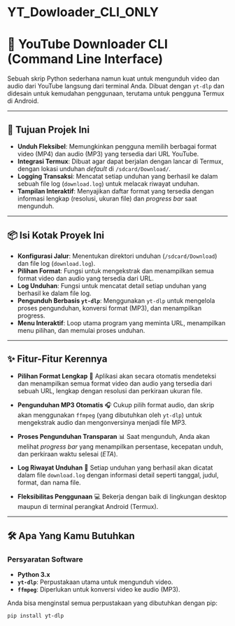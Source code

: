 # YT_Dowloader_CLI_ONLY

# 🚀 YouTube Downloader CLI (Command Line Interface)

Sebuah skrip Python sederhana namun kuat untuk mengunduh video dan audio dari YouTube langsung dari terminal Anda. Dibuat dengan `yt-dlp` dan didesain untuk kemudahan penggunaan, terutama untuk pengguna Termux di Android.

---

## 🔗 Tujuan Projek Ini

* **Unduh Fleksibel**: Memungkinkan pengguna memilih berbagai format video (MP4) dan audio (MP3) yang tersedia dari URL YouTube.
* **Integrasi Termux**: Dibuat agar dapat berjalan dengan lancar di Termux, dengan lokasi unduhan *default* di `/sdcard/Download/`.
* **Logging Transaksi**: Mencatat setiap unduhan yang berhasil ke dalam sebuah file log (`download.log`) untuk melacak riwayat unduhan.
* **Tampilan Interaktif**: Menyajikan daftar format yang tersedia dengan informasi lengkap (resolusi, ukuran file) dan *progress bar* saat mengunduh.

---

## 📦 Isi Kotak Proyek Ini

* **Konfigurasi Jalur**: Menentukan direktori unduhan (`/sdcard/Download`) dan file log (`download.log`).
* **Pilihan Format**: Fungsi untuk mengekstrak dan menampilkan semua format video dan audio yang tersedia dari URL.
* **Log Unduhan**: Fungsi untuk mencatat detail setiap unduhan yang berhasil ke dalam file log.
* **Pengunduh Berbasis `yt-dlp`**: Menggunakan `yt-dlp` untuk mengelola proses pengunduhan, konversi format (MP3), dan menampilkan progress.
* **Menu Interaktif**: Loop utama program yang meminta URL, menampilkan menu pilihan, dan memulai proses unduhan.

---

## ✨ Fitur-Fitur Kerennya

* **Pilihan Format Lengkap** 🎥
    Aplikasi akan secara otomatis mendeteksi dan menampilkan semua format video dan audio yang tersedia dari sebuah URL, lengkap dengan resolusi dan perkiraan ukuran file.

* **Pengunduhan MP3 Otomatis** 🎧
    Cukup pilih format audio, dan skrip akan menggunakan `ffmpeg` (yang dibutuhkan oleh `yt-dlp`) untuk mengekstrak audio dan mengonversinya menjadi file MP3.

* **Proses Pengunduhan Transparan** 📊
    Saat mengunduh, Anda akan melihat *progress bar* yang menampilkan persentase, kecepatan unduh, dan perkiraan waktu selesai (*ETA*).

* **Log Riwayat Unduhan** 📝
    Setiap unduhan yang berhasil akan dicatat dalam file `download.log` dengan informasi detail seperti tanggal, judul, format, dan nama file.

* **Fleksibilitas Penggunaan** 💻
    Bekerja dengan baik di lingkungan desktop maupun di terminal perangkat Android (Termux).

---

## 🛠️ Apa Yang Kamu Butuhkan

### Persyaratan Software

* **Python 3.x**
* **`yt-dlp`**: Perpustakaan utama untuk mengunduh video.
* **`ffmpeg`**: Diperlukan untuk konversi video ke audio (MP3).

Anda bisa menginstal semua perpustakaan yang dibutuhkan dengan pip:
```bash
pip install yt-dlp
